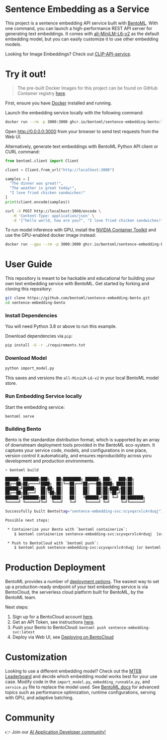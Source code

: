 # Sentence Embedding as a Service

This project is a sentence embedding API service built with [BentoML](https://github.com/bentoml/BentoML). 
With one command, you can launch a high-performance REST API server for generating text 
embeddings. It comes with [all-MiniLM-L6-v2](https://huggingface.co/sentence-transformers/all-MiniLM-L6-v2)
as the default embedding model, but you can easily customize it to use other embedding models.

Looking for Image Embeddings? Check out [CLIP-API-service](https://github.com/bentoml/CLIP-API-service).

# Try it out!

> The pre-built Docker Images for this project can be found on GitHub Container
> registry [here](https://github.com/bentoml/sentence-embedding-bento/pkgs/container/sentence-embedding-bento).

First, ensure you have [Docker](https://docs.docker.com/engine/install/) installed and running.

Launch the embedding service locally with the following command:

```bash
docker run --rm -p 3000:3000 ghcr.io/bentoml/sentence-embedding-bento:latest
```

Open http://0.0.0.0:3000 from your browser to send test requests from the Web UI.

Alternatively, generate text embeddings with BentoML Python API client or CURL command:

```python
from bentoml.client import Client

client = Client.from_url("http://localhost:3000")

samples = [
  "The dinner was great!",
  "The weather is great today!",
  "I love fried chicken sandwiches!"
]
print(client.encode(samples))
``` 

```bash
curl -X POST http://localhost:3000/encode \
   -H 'Content-Type: application/json' \
   -d '["hello world, how are you?", "I love fried chicken sandwiches!"]'
```

To run model inference with GPU, install the [NVIDIA Container Toolkit](https://docs.nvidia.com/datacenter/cloud-native/container-toolkit/latest/install-guide.html)
and use the GPU-enabled docker image instead:

```bash
docker run --gpu --rm -p 3000:3000 ghcr.io/bentoml/sentence-embedding-bento-gpu:latest
```

# User Guide

This repository is meant to be hackable and educational for building your own text 
embedding service with BentoML. Get started by forking and cloning this repository:

```bash
git clone https://github.com/bentoml/sentence-embedding-bento.git
cd sentence-embedding-bento
```

### Install Dependencies

You will need Python 3.8 or above to run this example.

Download dependencies via `pip`:

```bash
pip install -U -r ./requirements.txt
```

### Download Model

```bash
python import_model.py
```

This saves and versions the `all-MiniLM-L6-v2` in your local BentoML model store.

### Run Embedding Service locally

Start the embedding service:
```
bentoml serve
```

### Building Bento

Bento is the standardize distribution format, which is supported by an array of downstream
deployment tools provided in the BentoML eco-system. It captures your service code, models, and
configurations in one place, version control it automatically, and ensures reproducibility across
yoru development and production environments.

```bash
> bentoml build

██████╗ ███████╗███╗   ██╗████████╗ ██████╗ ███╗   ███╗██╗
██╔══██╗██╔════╝████╗  ██║╚══██╔══╝██╔═══██╗████╗ ████║██║
██████╔╝█████╗  ██╔██╗ ██║   ██║   ██║   ██║██╔████╔██║██║
██╔══██╗██╔══╝  ██║╚██╗██║   ██║   ██║   ██║██║╚██╔╝██║██║
██████╔╝███████╗██║ ╚████║   ██║   ╚██████╔╝██║ ╚═╝ ██║███████╗
╚═════╝ ╚══════╝╚═╝  ╚═══╝   ╚═╝    ╚═════╝ ╚═╝     ╚═╝╚══════╝

Successfully built Bento(tag="sentence-embedding-svc:scyvqxrxlc4rduqj").

Possible next steps:

 * Containerize your Bento with `bentoml containerize`:
    $ bentoml containerize sentence-embedding-svc:scyvqxrxlc4rduqj  [or bentoml build --containerize]

 * Push to BentoCloud with `bentoml push`:
    $ bentoml push sentence-embedding-svc:scyvqxrxlc4rduqj [or bentoml build --push]
```

# Production Deployment

BentoML provides a number of [deployment options](https://docs.bentoml.com/en/latest/concepts/deploy.html).
The easiest way to set up a production-ready endpoint of your text embedding service is via BentoCloud,
the serverless cloud platform built for BentoML, by the BentoML team.

Next steps:

1. Sign up for a BentoCloud account [here](https://www.bentoml.com/).
2. Get an API Token, see instructions [here](https://docs.bentoml.com/en/latest/bentocloud/getting-started/ship.html#acquiring-an-api-token).
3. Push your Bento to BentoCloud: `bentoml push sentence-embedding-svc:latest`
4. Deploy via Web UI, see [Deploying on BentoCloud](https://docs.bentoml.com/en/latest/bentocloud/getting-started/ship.html#deploying-your-bento)


# Customization

Looking to use a different embedding model? Check out the [MTEB Leaderboard](https://huggingface.co/spaces/mteb/leaderboard)
and decide which embedding model works best for your use case. Modify code in the
`import_model.py`, `embedding_runnable.py`, and `service.py` file to replace the model used.
See [BentoML docs](https://docs.bentoml.org/) for advanced topics such as
performance optimization, runtime configurations, serving with GPU, and adaptive
batching.

# Community

👉 Join our [AI Application Developer community!](https://l.bentoml.com/join-slack)

